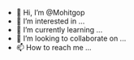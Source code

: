 - 👋 Hi, I’m @Mohitgop
- 👀 I’m interested in ...
- 🌱 I’m currently learning ...
- 💞️ I’m looking to collaborate on ...
- 📫 How to reach me ...

<!---
Mohitgop/Mohitgop is a ✨ special ✨ repository because its `README.md` (this file) appears on your GitHub profile.
You can click the Preview link to take a look at your changes.
--->
